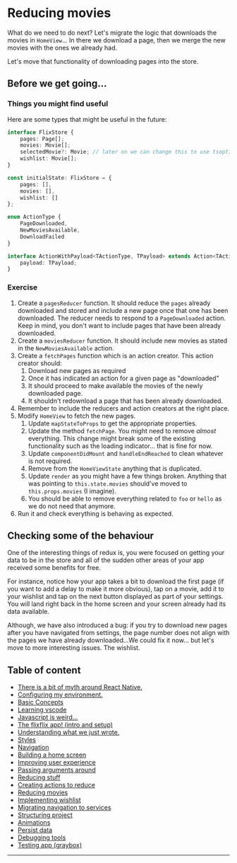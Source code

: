 # Reducing movies

What do we need to do next? Let's migrate the logic that downloads the movies in `HomeView`... In there we download a page, then we merge the new movies with the ones we already had.

Let's move that functionality of downloading pages into the store.

## Before we get going...

### Things you might find useful
Here are some types that might be useful in the future:

```ts
interface FlixStore {
    pages: Page[];
    movies: Movie[];
    selectedMovie?: Movie; // later on we can change this to use tsoption :)
    wishlist: Movie[];
}

const initialState: FlixStore = {
    pages: [],
    movies: [],
    wishlist: []
};

enum ActionType {
    PageDownloaded,
    NewMoviesAvailable,
    DownloadFailed
}

interface ActionWithPayload<TActionType, TPayload> extends Action<TActionType> {
    payload: TPayload;
}
```

### Exercise

1. Create a `pagesReducer` function. It should reduce the `pages` already downloaded and stored and include a new page once that one has been downloaded. The reducer needs to respond to a `PageDownloaded` action. Keep in mind, you don't want to include pages that have been already downloaded.
2. Create a `moviesReducer` function. It should include new movies as stated in the `NewMoviesAvailable` action.
3. Create a `fetchPages` function which is an action creator. This action creator should:
    1. Download new pages as required
    2. Once it has indicated an action for a given page as "downloaded"
    3. It should proceed to make available the movies of the newly downloaded page.
    4. It shouldn't redownload a page that has been already downloaded.
4. Remember to include the reducers and action creators at the right place.
5. Modify `HomeView` to fetch the new pages.
    1. Update `mapStateToProps` to get the appropriate properties.
    2. Update the method `fetchPage`. You might need to remove *almost* everything. This change might break some of the existing functionality such as the loading indicator... that is fine for now.
    3. Update `componentDidMount` and `handleEndReached` to clean whatever is not required.
    4. Remove from the `HomeViewState` anything that is duplicated.
    5. Update `render` as you might have a few things broken. Anything that was pointing to `this.state.movies` should've moved to `this.props.movies` (I imagine).
    6. You should be able to remove everything related to `foo` or `hello` as we do not need that anymore.
6. Run it and check everything is behaving as expected.

## Checking some of the behaviour

One of the interesting things of redux is, you were focused on getting your data to be in the store and all of the sudden other areas of your app received some benefits for free.

For instance, notice how your app takes a bit to download the first page (if you want to add a delay to make it more obvious), tap on a movie, add it to your wishlist and tap on the next button displayed as part of your settings. You will land right back in the home screen and your screen already had its data available.

Although, we have also introduced a bug: if you try to download new pages after you have navigated from settings, the page number does not align with the pages we have already downloaded...We could fix it now... but let's move to more interesting issues. The wishlist.

Table of content
----

- [There is a bit of myth around React Native.](./01.misconceptions.md)
- [Configuring my environment.](./02.environmentConfig.md)
- [Basic Concepts](./03.basicConcepts.md)
- [Learning vscode](./04.toolOverview.md)
- [Javascript is weird...](./05.oddities.md)
- [The flixflix app! (intro and setup)](./06.setupApp.md)
- [Understanding what we just wrote.](./07.components.md)
- [Styles](./08.stylingComponents.md)
- [Navigation](./09.navigatingBetweenScreens.md)
- [Building a home screen](./10.displayingMovies.md)
- [Improving user experience](./11.pagination.md)
- [Passing arguments around](./12.showingDetails.md)
- [Reducing stuff](./13.reducing.md)
- [Creating actions to reduce](./14.reducingActions.md)
- [Reducing movies](./15.reducingMovies.md)
- [Implementing wishlist](./16.implementingWishlist.md)
- [Migrating navigation to services](./17.migrateNavigation.md)
- [Structuring project](./18.fixingFewIssies.md)
- [Animations](./19.animations.md)
- [Persist data](./20.persistingData.md)
- [Debugging tools](./21.debuggingTools.md)
- [Testing app (graybox)](./22.endToEndTesting.md)
---
